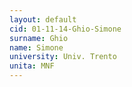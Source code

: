 ```yaml
---
layout: default 
cid: 01-11-14-Ghio-Simone
surname: Ghio
name: Simone
university: Univ. Trento
unita: MNF
---
```

